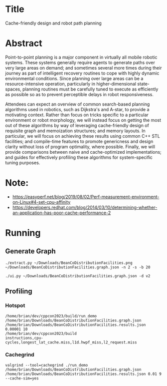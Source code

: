 # Title

Cache-friendly design and robot path planning


# Abstract

Point-to-point planning is a major component in virtually all mobile robotic systems. These systems generally require agents to generate paths over very large areas on demand; and sometimes several more times during their journey as part of intelligent recovery routines to cope with highly dynamic environmental conditions. Since planning over large areas can be a resource-intensive operation, particularly in higher-dimensional state-spaces, planning routines must be carefully tuned to execute as efficiently as possible so as to prevent perceptible delays in robot responsiveness.

Attendees can expect an overview of common search-based planning algorithms used in robotics, such as Dijkstra's and A-star, to provide a motivating context. Rather than focus on tricks specific to a particular environment or robot morphology, we will instead focus on getting the most out of these algorithms by way of leveraging cache-friendly design of requisite graph and memoization structures; and memory layouts. In particular, we will focus on achieving these results using common C++ STL facilities; and compile-time features to promote genericness and design clarity without loss of program optimality, where possible. Finally, we will provide comparisons between naive and cache-optimized implementations; and guides for effectively profiling these algorithms for system-specific tuning purposes.

# Note:
- https://easyperf.net/blog/2019/08/02/Perf-measurement-environment-on-Linux#4-set-cpu-affinity
- https://developers.redhat.com/blog/2014/03/10/determining-whether-an-application-has-poor-cache-performance-2


# Running

## Generate Graph

```
./extract.py ~/Downloads/BeanCoDistributionFacilities.png ~/Downloads/BeanCoDistributionFacilities.graph.json -n 2 -s -b 20
```

```
./ui.py ~/Downloads/BeanCoDistributionFacilities.graph.json -d v2
```

## Profiling

### Hotspot

```
/home/brian/dev/cppcon2023/build/run_demo
/home/brian/Downloads/BeanCoDistributionFacilities.graph.json /home/brian/Downloads/BeanCoDistributionFacilities.results.json 0.00001 10
/home/brian/dev/cppcon2023/build
instructions,cpu-cycles,longest_lat_cache.miss,l1d.hwpf_miss,l2_request.miss
```

### Cachegrind

```
valgrind --tool=cachegrind ./run_demo /home/brian/Downloads/BeanCoDistributionFacilities.graph.json /home/brian/Downloads/BeanCoDistributionFacilities.results.json 0.01 9 --cache-sim=yes
```